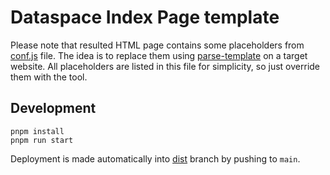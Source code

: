 # Dataspace Index Page template

Please note that resulted HTML page contains some placeholders from
[conf.js](src/conf.js) file. The idea is to replace them using
[parse-template](https://github.com/cocreators-ee/parse-template) on a target website.
All placeholders are listed in this file for simplicity, so just override them with the
tool.

## Development

```shell
pnpm install
pnpm run start
```

Deployment is made automatically into
[dist](https://github.com/ioxio-dataspace/dataspace-index-page/tree/dist) branch by
pushing to `main`.
